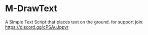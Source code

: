 # M-DrawText
A Simple Text Script that places text on the ground. for support join: https://discord.gg/cPSAuJppyr
